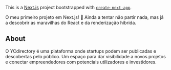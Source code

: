 This is a [Next.js](https://nextjs.org) project bootstrapped with [`create-next-app`](https://nextjs.org/docs/app/api-reference/cli/create-next-app).

O meu primeiro projeto em Next.js! 🚀 Ainda a tentar não partir nada, mas já a descobrir as maravilhas do React e da renderização híbrida.


## About

O YCdirectory é uma plataforma onde startups podem ser publicadas e descobertas pelo público. Um espaço para dar visibilidade a novos projetos e conectar empreendedores com potenciais utilizadores e investidores.
